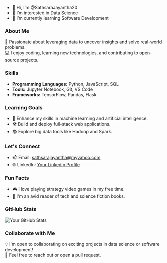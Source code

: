 - 👋 Hi, I’m @SathsaraJayantha20
- 👀 I’m interested in Data Science
- 🌱 I’m currently learning Software Development

### About Me
🌟 Passionate about leveraging data to uncover insights and solve real-world problems.  
💻 I enjoy coding, learning new technologies, and contributing to open-source projects.

### Skills
- **Programming Languages:** Python, JavaScript, SQL
- **Tools:** Jupyter Notebook, Git, VS Code
- **Frameworks:** TensorFlow, Pandas, Flask

### Learning Goals
- 🌱 Enhance my skills in machine learning and artificial intelligence.
- 🛠️ Build and deploy full-stack web applications.
- 📚 Explore big data tools like Hadoop and Spark.

### Let's Connect
- 📫 Email: sathsarajayantha@myyahoo.com
- 🌐 LinkedIn: [Your LinkedIn Profile](https://www.linkedin.com/in/sathsara-jayantha-62b814344/)

### Fun Facts
- 🎮 I love playing strategy video games in my free time.
- 📖 I'm an avid reader of tech and science fiction books.

### GitHub Stats
![Your GitHub Stats](https://github-readme-stats.vercel.app/api?username=SathsaraJayantha20&show_icons=true&theme=radical)

### Collaborate with Me
💡 I'm open to collaborating on exciting projects in data science or software development!  
🤝 Feel free to reach out or open a pull request.


<!---
SathsaraJayantha20/SathsaraJayantha20 is a ✨ special ✨ repository because its `README.md` (this file) appears on your GitHub profile.
You can click the Preview link to take a look at your changes.
--->
